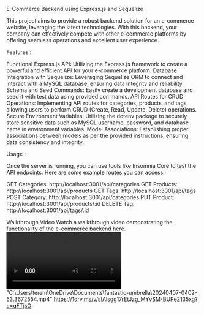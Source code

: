 E-Commerce Backend using Express.js and Sequelize


This project aims to provide a robust backend solution for an e-commerce website, leveraging the latest technologies. With this backend, your company can effectively compete with other e-commerce platforms by offering seamless operations and excellent user experience.

Features :

Functional Express.js API: Utilizing the Express.js framework to create a powerful and efficient API for your e-commerce platform.
Database Integration with Sequelize: Leveraging Sequelize ORM to connect and interact with a MySQL database, ensuring data integrity and reliability.
Schema and Seed Commands: Easily create a development database and seed it with test data using provided commands.
API Routes for CRUD Operations: Implementing API routes for categories, products, and tags, allowing users to perform CRUD (Create, Read, Update, Delete) operations.
Secure Environment Variables: Utilizing the dotenv package to securely store sensitive data such as MySQL username, password, and database name in environment variables.
Model Associations: Establishing proper associations between models as per the provided instructions, ensuring data consistency and integrity.

Usage :

Once the server is running, you can use tools like Insomnia Core to test the API endpoints.
Here are some example routes you can access:

GET Categories: http://localhost:3001/api/categories
GET Products: http://localhost:3001/api/products
GET Tags: http://localhost:3001/api/tags
POST Category: http://localhost:3001/api/categories
PUT Product: http://localhost:3001/api/products/:id
DELETE Tag: http://localhost:3001/api/tags/:id

Walkthrough Video
Watch a walkthrough video demonstrating the functionality of the e-commerce backend here.<video controls src="20240407-0402-53.3672554.mp4" title="Title"></video>
"C:\Users\terem\OneDrive\Documents\fantastic-umbrella\20240407-0402-53.3672554.mp4"
https://1drv.ms/v/s!Alsgg17rEtJzg_MYvSM-BUPe2135xg?e=qFTjsO
